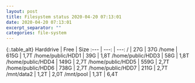 ```yaml
---
layout: post
title: Filesystem status 2020-04-20 07:13:01
date: 2020-04-20 07:13:01
excerpt_separator: ""
categories: file-system
---
```

{:.table_alt}
Harddrive | Free | Size
:--- | ---: | ---:
/ | 27G | 37G
/home | 615G | 1,7T
/home/public/HDD1 | 39G | 1,8T
/home/public/HDD3 | 58G | 1,8T
/home/public/HDD4 | 149G | 2,7T
/home/public/HDD5 | 559G | 2,7T
/home/public/HDD6 | 738G | 2,7T
/home/public/HDD7 | 211G | 2,7T
/mnt/data2 | 1,2T | 2,0T
/mnt/pool | 1,3T | 6,4T
